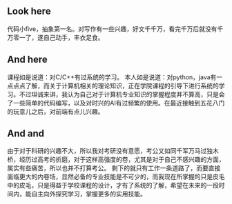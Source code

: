 ## Look here
代码小five，抽象第一名。对写作有一些兴趣，好文千千万，看完千万后就没有千万零一了，遂自己动手，丰衣足食。
## And here
课程如是说道：对C/C++有过系统的学习。
本人如是说道：对python，java有一点点点了解，而关于计算机相关的理论知识，正在学院课程的引导下进行系统的学习。不过坦诚来讲，我认为自己对于计算机专业知识的掌握程度并不算高，只是会了一些简单的代码编写，以及对时兴的AI有过频繁的使用。在最近接触到五花八门的玩意儿之后，对前端有点儿兴趣。
## And and
由于对于科研的兴趣不大，所以我对考研没有意愿，考公又如同千军万马过独木桥，经历过高考的折磨，对于这样高强度的卷，尤其是对于自己不感兴趣的方面，属实有些痛苦，所以也并不打算考公。
剩下的就只有工作一条道路了，而要直接面临更大的内卷场，显然必备的专业技能是不可少的，而我现在所掌握的只是皮毛中的皮毛，只是得益于学校课程的设计，才有了系统的了解，希望在未来的一段时间内，能自主向外探究学习，掌握更多的实用技能。

<!--
**Miyer003/Miyer003** is a ✨ _special_ ✨ repository because its `README.md` (this file) appears on your GitHub profile.

Here are some ideas to get you started:

- 🔭 I’m currently working on ...
- 🌱 I’m currently learning ...
- 👯 I’m looking to collaborate on ...
- 🤔 I’m looking for help with ...
- 💬 Ask me about ...
- 📫 How to reach me: ...
- 😄 Pronouns: ...
- ⚡ Fun fact: ...
-->
